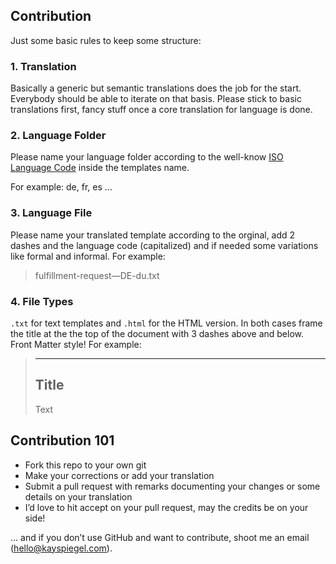 ## Contribution

Just some basic rules to keep some structure:

### 1. Translation

Basically a generic but semantic translations does the job for the start. Everybody should be able to iterate on that basis. Please stick to basic translations first, fancy stuff once a core translation for language is done.

### 2. Language Folder

Please name your language folder according to the well-know [ISO Language Code](http://www.w3schools.com/tags/ref_language_codes.asp) inside the templates name.

For example: de, fr, es …

### 3. Language File

Please name your translated template according to the orginal, add 2 dashes and the language code (capitalized) and if needed some variations like formal and informal. For example:

> fulfillment-request—DE-du.txt

### 4. File Types

`.txt` for text templates and `.html` for the HTML version. In both cases frame the title at the the top of the document with 3 dashes above and below. Front Matter style! For example:

> ---
> Title
> ---
> Text 


## Contribution 101

- Fork this repo to your own git
- Make your corrections or add your translation
- Submit a pull request with remarks documenting your changes or some details on your translation
- I’d love to hit accept on your pull request, may the credits be on your side!

… and if you don’t use GitHub and want to contribute, shoot me an email ([hello@kayspiegel.com](mailto:hello@kayspiegel.com)).